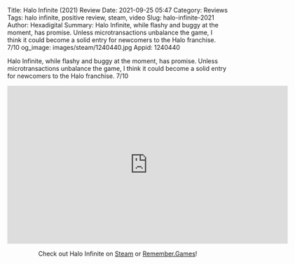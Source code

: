 Title: Halo Infinite (2021) Review
Date: 2021-09-25 05:47
Category: Reviews
Tags: halo infinite, positive review, steam, video
Slug: halo-infinite-2021
Author: Hexadigital
Summary: Halo Infinite, while flashy and buggy at the moment, has promise. Unless microtransactions unbalance the game, I think it could become a solid entry for newcomers to the Halo franchise. 7/10
og_image: images/steam/1240440.jpg
Appid: 1240440

Halo Infinite, while flashy and buggy at the moment, has promise. Unless microtransactions unbalance the game, I think it could become a solid entry for newcomers to the Halo franchise. 7/10

<center><iframe src="https://www.youtube.com/embed/yBi6u4xAZ4M?feature=oembed" allow="accelerometer; autoplay; encrypted-media; gyroscope; picture-in-picture" width="640" height="360" frameborder="0"></iframe>

Check out Halo Infinite on [Steam](https://store.steampowered.com/app/1240440/?curator_clanid=34633900) or [Remember.Games](https://remember.games/game/1111/)!</center>